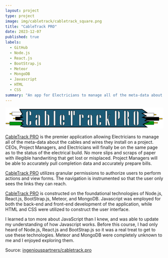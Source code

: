 ```yaml
---
layout: project
type: project
image: img/cabletrack/cabletrack_square.png
title: "CableTrack PRO"
date: 2023-12-07
published: true
labels:
  - GitHub
  - Node.js
  - React.js
  - BootStrap.js
  - Meteor
  - MongoDB
  - Javascript
  - HTML
  - CSS
summary: "An app for Electricians to manage all of the meta-data about the cables and wires they install on a project."
---
```


![CableTrack PRO](../img/cabletrack/cabletrack_banner.png "CableTrack PRO")

[CableTrack PRO](https://app.cabletrack.pro) is the premier application allowing Electricians to manage all of the meta-data about the cables and wires they install on a project. CEOs, Project Managers, and Electricians will finally be on the same
page as to the status of the electrical build. No more slips and scraps of paper with illegible handwriting that get lost or misplaced. Project Managers will be able to accurately pull completion data and accurately prepare bills.

[CableTrack PRO](https://app.cabletrack.pro) utilizes granular permissions to authorize users to perform actions and view forms. The navigation is instrumented so that the user only sees the links they can reach.

[CableTrack PRO](https://app.cabletrack.pro) is constructed on the foundational technologies of Node.js, React.js, BootStrap.js, Meteor, and MongoDB. Javascript was employed for both the back-end and front-end development of the application, while
HTML and CSS were utilized to construct the user interface.

I learned a ton more about JavaScript than I knew, and was able to update my understanding of how Javascript works. Before this course, I had only heard of Node.js, React.js and BootStrap.js so it was a real treat to get to use these technologies.
Meteor and MongoDB were completely unknown to me and I enjoyed exploring them.

Source: [ingeniouspartners/cabletrack.pro](https://github.com/ingeniouspartners/cabletrack.pro)
